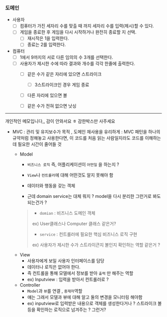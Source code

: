 ### 도메인 
- 사용자
  - [ ] 컴퓨터가 가진 세자리 수를 맞출 때 까지 세자리 수를 입력(제시)할 수 있다.
  - [ ] 게임을 종료한 후 게임을 다시 시작하거나 완전히 종료할 지 선택.
    - [ ] 재시작은 1을 입력한다.
    - [ ] 종료는 2를 입력한다.
    
- 컴퓨터 
  - [ ] 1에서 9까지의 서로 다른 임의의 수 3개를 선택한다.
  - [ ] 사용자가 제시한 수에 따라 결과와 개수를 각각 한줄에 출력한다.
    - [ ] 같은 수가 같은 자리에 있으면 스트라이크
      - [ ] 3스트라이크인 경우 게임 종료
    - [ ] 다른 자리에 있으면 볼
    - [ ] 같은 수가 전혀 없으면 낫싱
  

---
개인적인 메모입니다,, 감이 안와서요 ㅎ 감한박스만 사주세요

- MVC 
  : 관리 및 유지보수가 목적 , 도메인 재사용을 유리하게
  : MVC 패턴을 하나의 규약처럼 정해놓고 사용한다면, 이 코드를 처음 읽는 사람일지라도 코드를 이해하는데 필요한 시간이 줄어들 것

  - Model 
    - `비즈니스 로직` 즉, 어플리케이션이 `어떤일` 을 하는지 ?
    - `View`나 `컨트롤러`에 대해 어떤것도 알지 못해야 함 
    - 데이터와 행동을 갖는 객체
    
    - 근데 domain service는 대체 뭐지 ? model을 다시 분리한 그런거로 봐도 되는건가 ?
    >
      >   * `domian` : 비즈니스 도메인 객체
      >
      >   ex) User클래스나 Computer 클래스 같은거?
      >
      >   * `service` : 컨트롤러에 필요한 핵심 비즈니스 로직 구현
      >
      >   ex) 사용자가 제시한 수가 스트라이큰지 볼인지 확인하는 역할 같은거 ?  
  - View
    - 사용자에게 보일 사용자 인터페이스를 담당
    - 데이터나 로직은 없어야 한다.
    - 즉 컨트롤을 통해 모델에서 정보를 받아 `출력` 만 해주는 역할
    - ex) Inputview : 입력을 받아서 컨트롤러로 ?
  - Controller
    - `Model`과 `뷰`를 연결 , `중재자`역할
    - 얘는 그래서 모델과 뷰에 대해 알고 둘의 변경을 모니터링 해야함
    - ex) inputview로 입력받은 내용으로 객체를 생성한다거나 ? 스트라이크 볼 등을 확인하는 로직으로 넘겨주는 ? 그런거?

